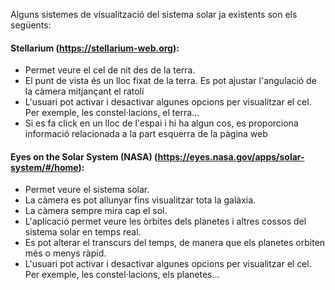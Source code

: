 Alguns sistemes de visualització del sistema solar ja existents son els següents:

#### Stellarium (https://stellarium-web.org):
 - Permet veure el cel de nit des de la terra.
 - El punt de vista és un lloc fixat de la terra. Es pot ajustar l'angulació de la càmera mitjançant el ratolí
 - L'usuari pot activar i desactivar algunes opcions per visualitzar el cel. Per exemple, les constel·lacions, el terra...
 - Si es fa click en un lloc de l'espai i hi ha algun cos, es proporciona informació relacionada a la part esquerra de la pàgina web

#### Eyes on the Solar System (NASA) (https://eyes.nasa.gov/apps/solar-system/#/home):
 - Permet veure el sistema solar.
 - La càmera es pot allunyar fins visualitzar tota la galàxia.
 - La càmera sempre mira cap el sol.
 - L'aplicació permet veure les òrbites dels planetes i altres cossos del sistema solar en temps real.
 - Es pot alterar el transcurs del temps, de manera que els planetes orbiten més o menys ràpid.
 - L'usuari pot activar i desactivar algunes opcions per visualitzar el cel. Per exemple, les constel·lacions, els planetes...
